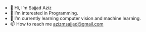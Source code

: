 - 👋 Hi, I’m Sajjad Aziz
- 👀 I’m interested in Programming.
- 🌱 I’m currently learning computer vision and machine learning.
- 📫 How to reach me azizmsajjad@gmail.com

<!---
sajjadaziz/sajjadaziz is a ✨ special ✨ repository because its `README.md` (this file) appears on your GitHub profile.
You can click the Preview link to take a look at your changes.
--->
